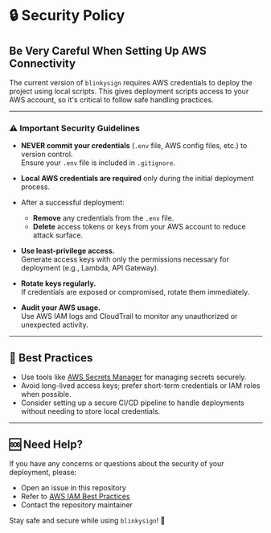 # 🔒 Security Policy

## Be Very Careful When Setting Up AWS Connectivity

The current version of `blinkysign` requires AWS credentials to deploy the project using local scripts. This gives deployment scripts access to your AWS account, so it's critical to follow safe handling practices.

---

### ⚠️ Important Security Guidelines

- **NEVER commit your credentials** (`.env` file, AWS config files, etc.) to version control.  
  Ensure your `.env` file is included in `.gitignore`.

- **Local AWS credentials are required** only during the initial deployment process.

- After a successful deployment:
  - **Remove** any credentials from the `.env` file.
  - **Delete** access tokens or keys from your AWS account to reduce attack surface.

- **Use least-privilege access.**  
  Generate access keys with only the permissions necessary for deployment (e.g., Lambda, API Gateway).

- **Rotate keys regularly.**  
  If credentials are exposed or compromised, rotate them immediately.

- **Audit your AWS usage.**  
  Use AWS IAM logs and CloudTrail to monitor any unauthorized or unexpected activity.

---

## 🔐 Best Practices

- Use tools like [AWS Secrets Manager](https://aws.amazon.com/secrets-manager/) for managing secrets securely.
- Avoid long-lived access keys; prefer short-term credentials or IAM roles when possible.
- Consider setting up a secure CI/CD pipeline to handle deployments without needing to store local credentials.

---

## 🆘 Need Help?

If you have any concerns or questions about the security of your deployment, please:

- Open an issue in this repository
- Refer to [AWS IAM Best Practices](https://docs.aws.amazon.com/IAM/latest/UserGuide/best-practices.html)
- Contact the repository maintainer

Stay safe and secure while using `blinkysign`! 🚦

